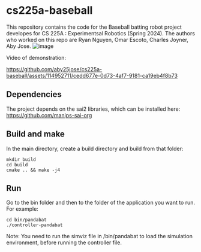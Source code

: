 # cs225a-baseball
This repository contains the code for the Baseball batting robot project developes for CS 225A : Experimentsal Robotics (Spring 2024). The authors who worked on this repo are Ryan Nguyen, Omar Escoto, Charles Joyner, Aby Jose. 
![image](https://github.com/aby25jose/cs225a-baseball/assets/114952711/7876b901-31f2-4ed8-b29f-ad7ffbfc86aa)

Video of demonstration:


https://github.com/aby25jose/cs225a-baseball/assets/114952711/cedd677e-0d73-4af7-9181-ca19eb4f8b73



## Dependencies
The project depends on the sai2 libraries, which can be installed here: https://github.com/manips-sai-org

## Build and make
In the main directory, create a build directory and build from that folder:
```
mkdir build
cd build
cmake .. && make -j4
```
## Run
Go to the bin folder and then to the folder of the application you want to run.
For example:
```
cd bin/pandabat
./controller-pandabat
```
Note: You need to run the simviz file in /bin/pandabat to load the simulation environment, before running the controller file. 

